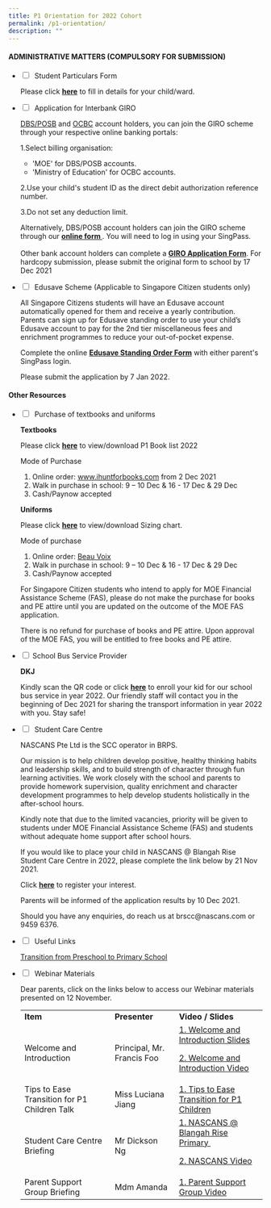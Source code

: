 ```yaml
---
title: P1 Orientation for 2022 Cohort
permalink: /p1-orientation/
description: ""
---
```

<h4><strong>ADMINISTRATIVE MATTERS (COMPULSORY FOR SUBMISSION)</strong></h4>

<ul class="jekyllcodex_accordion">
<li>
<input type="checkbox" id="accordion1">
 <label for="accordion1">Student Particulars Form</label>
<div>
<p>Please click&nbsp;<a href="https://go.gov.sg/brpsstudentparticulars"><strong>here</strong></a>&nbsp;to fill in details for your child/ward.</p>
</div>
</li>
<li>
<input type="checkbox" id="accordion2">
 <label for="accordion2">Application for Interbank GIRO</label>
<div>
<p><a href="https://internet-banking.dbs.com.sg/IB/Welcome">DBS/POSB</a>&nbsp;and&nbsp;<a href="https://internet.ocbc.com/internet-banking/Login/Login">OCBC</a>&nbsp;account holders, you can join the GIRO scheme through your respective online banking portals:</p>
<p>1.Select billing organisation:</p>
<ul>
<li aria-level="1">'MOE' for DBS/POSB accounts.</li>
<li aria-level="1">'Ministry of Education' for OCBC accounts.</li>
</ul>
<p>2.Use your child's student ID as the direct debit authorization reference number.</p>
<p>3.Do not set any deduction limit.</p>
<p>Alternatively, DBS/POSB account holders can join the GIRO scheme through our&nbsp;<strong><a href="https://www.form.gov.sg/#!/5d95490c7f5cfb0013133875">online form&nbsp;</a></strong>.&nbsp;You will need to log in using your SingPass.<br /><br />Other bank account holders can complete a&nbsp;<strong><a href="files/GIRO.pdf">GIRO Application Form</a></strong>. For hardcopy submission, please submit the original form to school by 17 Dec 2021&nbsp;</p>
</div>
</li>
<li>
<input type="checkbox" id="accordion3">
 <label for="accordion3">Edusave Scheme (Applicable to Singapore Citizen students only)</label>
<div>
<p>All Singapore Citizens students will have an Edusave account automatically opened for them and receive a yearly contribution. Parents can sign up for Edusave standing order to use your child&rsquo;s Edusave account to pay for the 2nd&nbsp;tier miscellaneous fees and enrichment programmes to reduce your out-of-pocket expense.&nbsp;</p>
<p>Complete the online&nbsp;<a href="https://form.gov.sg/#!/5be24a1bb3f842000fdc4e59"><strong>Edusave Standing Order Form</strong></a>&nbsp;with either parent's SingPass login.</p>
<p>Please submit the application by 7 Jan 2022.&nbsp;</p>
</div>
</li>
</ul>

<h4><strong>Other Resources</strong></h4>
<ul class="jekyllcodex\_accordion">
<li>
<input type="checkbox" id="accordion4">
 <label for="accordion4">Purchase of textbooks and uniforms</label>
<div>
<p><strong>Textbooks</strong></p>
<p>Please click&nbsp;<a href="/files/BR-Booklist-2022-P1.pdf"><strong>here</strong></a>&nbsp;to view/download P1 Book list 2022</p>
<p>Mode of Purchase</p>
<ol>
<li aria-level="1">Online order:&nbsp;<a href="http://www.ihuntforbooks.com/" target="_blank" rel="noopener" data-saferedirecturl="https://www.google.com/url?q=http://www.ihuntforbooks.com&amp;source=gmail&amp;ust=1636259069532000&amp;usg=AFQjCNHBOr2XCgS8d1aCT123KdRavelCrw">www.ihuntforbooks.com</a>&nbsp;from 2 Dec 2021</li>
<li aria-level="1">Walk in purchase in school: 9 &ndash; 10 Dec &amp; 16 - 17 Dec &amp; 29 Dec</li>
<li aria-level="1">Cash/Paynow accepted</li>
</ol>
<p><strong>Uniforms</strong></p>
<p>Please click&nbsp;<a href="/files/SIZING_compressed.pdf"><strong>here</strong></a>&nbsp;to view/download Sizing chart.</p>
<p>Mode of purchase</p>
<ol>
<li aria-level="1">Online order:&nbsp;<a href="https://beauvoix.com/">Beau Voix</a></li>
<li aria-level="1">Walk in purchase in school: 9 &ndash; 10 Dec &amp; 16 - 17 Dec &amp; 29 Dec</li>
<li aria-level="1">Cash/Paynow accepted</li>
</ol>
<p>For Singapore Citizen students who intend to apply for MOE Financial Assistance Scheme (FAS), please do not make the purchase for books and PE attire until you are updated on the outcome of the MOE FAS application.</p>
<p>There is no refund for purchase of books and PE attire. Upon approval of the MOE FAS, you will be entitled to free books and PE attire.</p>
</div>
</li>
<li>
<input type="checkbox" id="accordion5">
<label for="accordion5">School Bus Service Provider</label>
<div>
<p><strong>DKJ</strong></p>
<p>Kindly scan the QR code or click&nbsp;<a href="https://forms.gle/SykpTzg4FV7Nisnh7"><strong>here</strong></a>&nbsp;to enroll your kid for our school bus service in year 2022. Our friendly staff will contact you in the beginning of Dec 2021 for sharing the transport information in year 2022 with you. Stay safe!</p>
</div>
</li>
<li>
<input type="checkbox" id="accordion6">
 <label for="accordion6">Student Care Centre</label>
<div>
<p>NASCANS Pte Ltd is the&nbsp;SCC operator in BRPS.</p>
<p>Our mission is&nbsp;to help children develop positive, healthy thinking habits and leadership skills, and to build strength of&nbsp;character through fun learning activities. We work closely with the school and parents to provide&nbsp;homework supervision, quality enrichment and character development programmes to help develop&nbsp;students holistically in the after-school hours.</p>
<p>Kindly note that due to the limited vacancies, priority will be given to students under MOE Financial&nbsp;Assistance Scheme (FAS) and students without adequate home support after school hours.</p>
<p>If you would like to place your child in NASCANS @ Blangah Rise Student Care Centre in 2022, please&nbsp;complete the link below by 21 Nov 2021.</p>
<p>Click&nbsp;<strong><a href="https://v2.taidii.com/enquiry/publicec/nascans/?center=36oYBncS9pVYK9idoOp2utFmFUZM7xdJBmRFLzQ7S9M=">here</a></strong>&nbsp;to register your interest.&nbsp;</p>
<p>Parents will be informed of the application results by 10 Dec 2021.</p>
<p>Should you have any enquiries, do reach us at brscc@nascans.com or 9459 6376.</p>
</div>
</li>
<li>
<input type="checkbox" id="accordion7">
 <label for="accordion7">Useful Links</label>
<div>
<p><a href="/files/TRANSITION_compressed.pdf">Transition from Preschool to Primary School</a></p>
</div>
</li>
<li>
<input type="checkbox" id="accordion8">
 <label for="accordion8">Webinar Materials</label>
<div>
<p>Dear parents, click on the links below to access our Webinar materials presented on 12 November.</p>
<table>
<tbody>
<tr>
<td><strong>Item</strong></td>
<td><strong>Presenter</strong></td>
<td><strong>Video / Slides</strong></td>
</tr>
<tr>
<td>Welcome and Introduction</td>
<td>Principal, Mr. Francis Foo</td>
<td><a href="/files/1-2021-P1-Orientation-Briefing_Ps-intro.pdf">1. Welcome and Introduction Slides</a>
<p><a href="https://blangahrisepri.moe.edu.sg/wp-content/uploads/2021/11/1.-BRPS-Key-Programmes-and-Introduction-to-our-Key-Personnel.mp4">2. Welcome and Introduction Video</a></p>
</td>
</tr>
<tr>
<td>Tips to Ease Transition for P1 Children Talk</td>
<td>Miss Luciana Jiang</td>
<td><a href="https://blangahrisepri.moe.edu.sg/wp-content/uploads/2021/11/2.-Tips-to-Ease-Transition-for-P1-Children-1.mp4">1. Tips to Ease Transition for P1 Children</a></td>
</tr>
<tr>
<td>Student Care Centre Briefing</td>
<td>Mr Dickson Ng</td>
<td><a href="/files/4-NASCANS.pdf">1. NASCANS @ Blangah Rise Primary&nbsp;</a>
<p><a href="https://blangahrisepri.moe.edu.sg/wp-content/uploads/2021/11/4.-NASCANS.mp4">2. NASCANS Video</a></p>
</td>
</tr>
<tr>
<td>Parent Support Group Briefing</td>
<td>Mdm Amanda</td>
<td><a href="https://blangahrisepri.moe.edu.sg/wp-content/uploads/2021/11/5.-PSG.mp4">1. Parent Support Group Video</a></td>
</tr>
</tbody>
</table>
</div>
</li>
</ul>